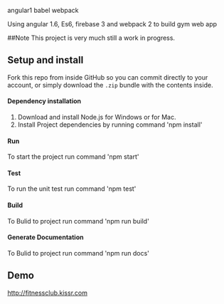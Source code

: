 angular1 babel webpack

Using angular 1.6, Es6, firebase 3 and webpack 2 to build gym web app 

##Note 
This project is very much still a work in progress.

## Setup and install

Fork this repo from inside GitHub so you can commit directly to your account, or simply download the `.zip` bundle with the contents inside.

#### Dependency installation

1. Download and install Node.js for Windows or for Mac.
2. Install Project dependencies by running command 'npm install'
#### Run

 To start the project run command 'npm start'

#### Test

To run the unit test run command 'npm test'

#### Build

To Bulid to project run command 'npm run build'

#### Generate Documentation 

To Bulid to project run command 'npm run docs'

## Demo 

http://fitnessclub.kissr.com
